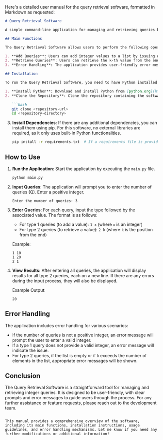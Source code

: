 Here's a detailed user manual for the query retrieval software, formatted in Markdown as requested:

```markdown
# Query Retrieval Software

A simple command-line application for managing and retrieving queries based on user input.

## Main Functions

The Query Retrieval Software allows users to perform the following operations:

1. **Add Queries**: Users can add integer values to a list by issuing a type 1 query.
2. **Retrieve Queries**: Users can retrieve the k-th value from the end of the list by issuing a type 2 query.
3. **Error Handling**: The application provides user-friendly error messages for invalid inputs and operations.

## Installation

To run the Query Retrieval Software, you need to have Python installed on your machine. Follow these steps to set up the environment:

1. **Install Python**: Download and install Python from [python.org](https://www.python.org/downloads/).
2. **Clone the Repository**: Clone the repository containing the software files to your local machine.

   ```bash
   git clone <repository-url>
   cd <repository-directory>
   ```

3. **Install Dependencies**: If there are any additional dependencies, you can install them using pip. For this software, no external libraries are required, as it only uses built-in Python functionalities.

   ```bash
   pip install -r requirements.txt  # If a requirements file is provided
   ```

## How to Use

1. **Run the Application**: Start the application by executing the `main.py` file.

   ```bash
   python main.py
   ```

2. **Input Queries**: The application will prompt you to enter the number of queries (Q). Enter a positive integer.

   ```
   Enter the number of queries: 3
   ```

3. **Enter Queries**: For each query, input the type followed by the associated value. The format is as follows:
   - For type 1 queries (to add a value): `1 x` (where `x` is an integer)
   - For type 2 queries (to retrieve a value): `2 k` (where `k` is the position from the end)

   Example:
   ```
   1 10
   1 20
   2 1
   ```

4. **View Results**: After entering all queries, the application will display results for all type 2 queries, each on a new line. If there are any errors during the input process, they will also be displayed.

   Example Output:
   ```
   20
   ```

## Error Handling

The application includes error handling for various scenarios:
- If the number of queries is not a positive integer, an error message will prompt the user to enter a valid integer.
- If a type 1 query does not provide a valid integer, an error message will indicate the issue.
- For type 2 queries, if the list is empty or if `k` exceeds the number of elements in the list, appropriate error messages will be shown.

## Conclusion

The Query Retrieval Software is a straightforward tool for managing and retrieving integer queries. It is designed to be user-friendly, with clear prompts and error messages to guide users through the process. For any further assistance or feature requests, please reach out to the development team.
```

This manual provides a comprehensive overview of the software, including its main functions, installation instructions, usage guidelines, and error handling mechanisms. Let me know if you need any further modifications or additional information!